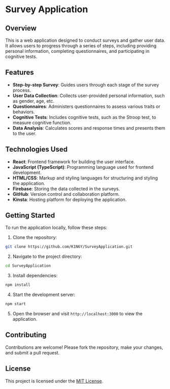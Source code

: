 # Survey Application

## Overview

This is a web application designed to conduct surveys and gather user data. It allows users to progress through a series of steps, including providing personal information, completing questionnaires, and participating in cognitive tests.

## Features

- **Step-by-step Survey**: Guides users through each stage of the survey process.
- **User Data Collection**: Collects user-provided personal information, such as gender, age, etc.
- **Questionnaires**: Administers questionnaires to assess various traits or behaviors.
- **Cognitive Tests**: Includes cognitive tests, such as the Stroop test, to measure cognitive function.
- **Data Analysis**: Calculates scores and response times and presents them to the user.

## Technologies Used

- **React**: Frontend framework for building the user interface.
- **JavaScript (TypeScript)**: Programming language used for frontend development.
- **HTML/CSS**: Markup and styling languages for structuring and styling the application.
- **Firebase**: Storing the data collected in the surveys.
- **GitHub**: Version control and collaboration platform.
- **Kinsta**: Hosting platform for deploying the application.

## Getting Started

To run the application locally, follow these steps:

1. Clone the repository:

```bash
git clone https://github.com/K1N6Y/SurveyApplication.git
```

2. Navigate to the project directory:

```bash
cd SurveyApplication
```

3. Install dependencies:

```bash
npm install
```

4. Start the development server:

```bash
npm start
```

5. Open the browser and visit `http://localhost:3000` to view the application.

## Contributing

Contributions are welcome! Please fork the repository, make your changes, and submit a pull request.

## License

This project is licensed under the [MIT License](LICENSE).
